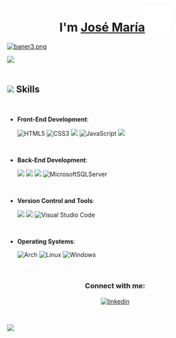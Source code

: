 <div aling="center">
<h1 align="center">I'm <a href="https://www.linkedin.com/in/jos%C3%A9-mar%C3%ADa-asial-diaz-476b15247/" target="_blank"  rel="noreferrer">José María<a><img src="https://github.com/Kathryn-Jie/Kathryn-Jie/blob/main/wave.gif" width="60px" /></h1>

[![baner3.png](https://i.postimg.cc/5NVq7882/baner3.png)](https://postimg.cc/4nW9n78D)

<img src="https://user-images.githubusercontent.com/73097560/115834477-dbab4500-a447-11eb-908a-139a6edaec5c.gif"><br><br>

## <img src="https://media2.giphy.com/media/QssGEmpkyEOhBCb7e1/giphy.gif?cid=ecf05e47a0n3gi1bfqntqmob8g9aid1oyj2wr3ds3mg700bl&rid=giphy.gif" width ="25"><b> Skills</b>
<br>

<p align="center">
  
- **Front-End Development**:

   ![HTML5](https://img.shields.io/badge/HTML5%20-%23E34F26.svg?style=for-the-badge&logo=html5&logoColor=white)
   ![CSS3](https://img.shields.io/badge/CSS%20-%231572B6.svg?style=for-the-badge&logo=css3&logoColor=white)
  <img src="https://img.shields.io/badge/bootstrap%20-%23563D7C.svg?&style=for-the-badge&logo=bootstrap&logoColor=white"/>
   ![JavaScript](https://img.shields.io/badge/JavaScript%20-%23F7DF1E.svg?style=for-the-badge&logo=javascript&logoColor=black)
  <img src="https://img.shields.io/badge/react%20-%2320232a.svg?&style=for-the-badge&logo=react&logoColor=%2361DAFB"/>
 
</p>
<br>

<p align="center">
  
 - **Back-End Development**:
    
    <img src="https://img.shields.io/badge/node.js%20-%2343853D.svg?&style=for-the-badge&logo=node.js&logoColor=white"/> <img src="https://img.shields.io/badge/mysql-%2300f.svg?&style=for-the-badge&logo=mysql&logoColor=white"/> <img src ="https://img.shields.io/badge/MongoDB-%234ea94b.svg?&style=for-the-badge&logo=mongodb&logoColor=white"/>
     ![MicrosoftSQLServer](https://img.shields.io/badge/Microsoft%20SQL%20Sever-CC2927?style=for-the-badge&logo=microsoft%20sql%20server&logoColor=white) 
 
</p>
<br>

<p align="center">
  
 - **Version Control and Tools**:
    
    <img src="https://img.shields.io/badge/git%20-%23F05033.svg?&style=for-the-badge&logo=git&logoColor=white"/> <img src="https://img.shields.io/badge/github%20-%23121011.svg?&style=for-the-badge&logo=github&logoColor=white"/>
    ![Visual Studio Code](https://img.shields.io/badge/Visual%20Studio%20Code-0078d7.svg?style=for-the-badge&logo=visual-studio-code&logoColor=white)
 
</p>
<br>

<p align="center">
  
 - **Operating Systems**:
   
   ![Arch](https://img.shields.io/badge/Arch%20Linux-1793D1?logo=arch-linux&logoColor=fff&style=for-the-badge) 
    ![Linux](https://img.shields.io/badge/Linux-FCC624?style=for-the-badge&logo=linux&logoColor=black)
     ![Windows](https://img.shields.io/badge/Windows-0078D6?style=for-the-badge&logo=windows&logoColor=white)
&nbsp;
 <br>
</p>


<h3 align="center">Connect with me:</h3>
<p align="center">
<!--     <a href="https://www.facebook.com/sudip16022002" target="blank"><img align="center"
            src="https://cdn.iconscout.com/icon/free/png-64/facebook-2038471-1718509.png" alt="facebook" height="40"
            width="40" /></a> -->
    <a href="https://www.linkedin.com/in/jos%C3%A9-mar%C3%ADa-asial-diaz-476b15247/" target="_blank"  rel="noreferrer"><img align="center"
            src="https://cdn.iconscout.com/icon/free/png-64/linkedin-208-916919.png" alt="linkedin" height="40"
            width="40" /></a>
<!--     <a href="https://www.instagram.com/sudip._.mondal/" target="blank"><img align="center"
            src="https://cdn.iconscout.com/icon/free/png-64/instagram-216-721958.png" alt="instagram" height="40"
            width="40" /></a> -->
</p>
<br>

<img src="https://user-images.githubusercontent.com/73097560/115834477-dbab4500-a447-11eb-908a-139a6edaec5c.gif"><br><br>
  
</div>


